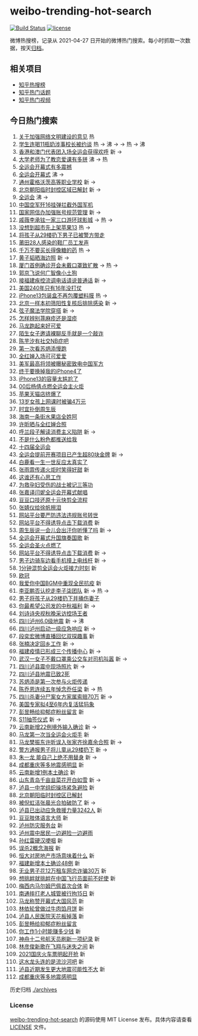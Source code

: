 # weibo-trending-hot-search

[![Build Status](https://github.com/justjavac/weibo-trending-hot-search/workflows/ci/badge.svg?branch=master)](https://github.com/justjavac/weibo-trending-hot-search/actions)
[![license](https://img.shields.io/github/license/justjavac/weibo-trending-hot-search)](https://github.com/justjavac/weibo-trending-hot-search/blob/master/LICENSE)

微博热搜榜，记录从 2021-04-27 日开始的微博热门搜索。每小时抓取一次数据，按天[归档](./archives)。

## 相关项目

- [知乎热搜榜](https://github.com/justjavac/zhihu-trending-top-search)
- [知乎热门话题](https://github.com/justjavac/zhihu-trending-hot-questions)
- [知乎热门视频](https://github.com/justjavac/zhihu-trending-hot-video)

## 今日热门搜索

<!-- BEGIN -->
<!-- 最后更新时间 Thu Sep 16 2021 10:30:38 GMT+0800 (China Standard Time) -->

1. [关于加强网络文明建设的意见](https://s.weibo.com//weibo?q=%23%E5%85%B3%E4%BA%8E%E5%8A%A0%E5%BC%BA%E7%BD%91%E7%BB%9C%E6%96%87%E6%98%8E%E5%BB%BA%E8%AE%BE%E7%9A%84%E6%84%8F%E8%A7%81%23&Refer=new_time)
   热
1. [学生连喝11瓶奶涉事校长被约谈](https://s.weibo.com//weibo?q=%23%E5%AD%A6%E7%94%9F%E8%BF%9E%E5%96%9D11%E7%93%B6%E5%A5%B6%E6%B6%89%E4%BA%8B%E6%A0%A1%E9%95%BF%E8%A2%AB%E7%BA%A6%E8%B0%88%23&Refer=top)
   热 -> 沸 -> -> 热 -> 沸
1. [香港和澳门代表团入场全运会获得欢呼](https://s.weibo.com//weibo?q=%E9%A6%99%E6%B8%AF%E5%92%8C%E6%BE%B3%E9%97%A8%E4%BB%A3%E8%A1%A8%E5%9B%A2%E5%85%A5%E5%9C%BA%E5%85%A8%E8%BF%90%E4%BC%9A%E8%8E%B7%E5%BE%97%E6%AC%A2%E5%91%BC&Refer=top)
   新 ->
1. [大学老师为了教恋爱课有多拼](https://s.weibo.com//weibo?q=%E5%A4%A7%E5%AD%A6%E8%80%81%E5%B8%88%E4%B8%BA%E4%BA%86%E6%95%99%E6%81%8B%E7%88%B1%E8%AF%BE%E6%9C%89%E5%A4%9A%E6%8B%BC&Refer=top)
   沸 -> 热
1. [全运会开幕式有多震撼](https://s.weibo.com//weibo?q=%23%E5%85%A8%E8%BF%90%E4%BC%9A%E5%BC%80%E5%B9%95%E5%BC%8F%E6%9C%89%E5%A4%9A%E9%9C%87%E6%92%BC%23&Refer=top)
1. [全运会开幕式](https://s.weibo.com//weibo?q=%23%E5%85%A8%E8%BF%90%E4%BC%9A%E5%BC%80%E5%B9%95%E5%BC%8F%23&Refer=top)
   沸 ->
1. [通州霍格沃茨高等职业学校](https://s.weibo.com//weibo?q=%23%E9%80%9A%E5%B7%9E%E9%9C%8D%E6%A0%BC%E6%B2%83%E8%8C%A8%E9%AB%98%E7%AD%89%E8%81%8C%E4%B8%9A%E5%AD%A6%E6%A0%A1%23&Refer=top)
   新 ->
1. [北京朝阳临时封控区域已解封](https://s.weibo.com//weibo?q=%23%E5%8C%97%E4%BA%AC%E6%9C%9D%E9%98%B3%E4%B8%B4%E6%97%B6%E5%B0%81%E6%8E%A7%E5%8C%BA%E5%9F%9F%E5%B7%B2%E8%A7%A3%E5%B0%81%23&Refer=top)
   新 ->
1. [全运会](https://s.weibo.com//weibo?q=%23%E5%85%A8%E8%BF%90%E4%BC%9A%23&Refer=top)
   沸 ->
1. [中国空军歼16挂弹拦截外国军机](https://s.weibo.com//weibo?q=%23%E4%B8%AD%E5%9B%BD%E7%A9%BA%E5%86%9B%E6%AD%BC16%E6%8C%82%E5%BC%B9%E6%8B%A6%E6%88%AA%E5%A4%96%E5%9B%BD%E5%86%9B%E6%9C%BA%23&Refer=top)
1. [国家网信办加强账号规范管理](https://s.weibo.com//weibo?q=%23%E5%9B%BD%E5%AE%B6%E7%BD%91%E4%BF%A1%E5%8A%9E%E5%8A%A0%E5%BC%BA%E8%B4%A6%E5%8F%B7%E8%A7%84%E8%8C%83%E7%AE%A1%E7%90%86%23&Refer=top)
   新 ->
1. [戚薇李承铉一家三口游环球影城](https://s.weibo.com//weibo?q=%23%E6%88%9A%E8%96%87%E6%9D%8E%E6%89%BF%E9%93%89%E4%B8%80%E5%AE%B6%E4%B8%89%E5%8F%A3%E6%B8%B8%E7%8E%AF%E7%90%83%E5%BD%B1%E5%9F%8E%23&Refer=top)
   -> 热 ->
1. [没想到超市先上架苹果13](https://s.weibo.com//weibo?q=%23%E6%B2%A1%E6%83%B3%E5%88%B0%E8%B6%85%E5%B8%82%E5%85%88%E4%B8%8A%E6%9E%B6%E8%8B%B9%E6%9E%9C13%23&Refer=top)
   热 ->
1. [将孩子从29楼扔下男子已被警方带走](https://s.weibo.com//weibo?q=%23%E5%B0%86%E5%AD%A9%E5%AD%90%E4%BB%8E29%E6%A5%BC%E6%89%94%E4%B8%8B%E7%94%B7%E5%AD%90%E5%B7%B2%E8%A2%AB%E8%AD%A6%E6%96%B9%E5%B8%A6%E8%B5%B0%23&Refer=top)
1. [莆田28人感染的鞋厂员工发声](https://s.weibo.com//weibo?q=%23%E8%8E%86%E7%94%B028%E4%BA%BA%E6%84%9F%E6%9F%93%E7%9A%84%E9%9E%8B%E5%8E%82%E5%91%98%E5%B7%A5%E5%8F%91%E5%A3%B0%23&Refer=top)
1. [千万不要买长得像糖的药](https://s.weibo.com//weibo?q=%23%E5%8D%83%E4%B8%87%E4%B8%8D%E8%A6%81%E4%B9%B0%E9%95%BF%E5%BE%97%E5%83%8F%E7%B3%96%E7%9A%84%E8%8D%AF%23&Refer=top)
   热 ->
1. [黄子韬晒海边照](https://s.weibo.com//weibo?q=%23%E9%BB%84%E5%AD%90%E9%9F%AC%E6%99%92%E6%B5%B7%E8%BE%B9%E7%85%A7%23&Refer=top)
   新 ->
1. [厦门首例确诊开会未戴口罩致扩散](https://s.weibo.com//weibo?q=%23%E5%8E%A6%E9%97%A8%E9%A6%96%E4%BE%8B%E7%A1%AE%E8%AF%8A%E5%BC%80%E4%BC%9A%E6%9C%AA%E6%88%B4%E5%8F%A3%E7%BD%A9%E8%87%B4%E6%89%A9%E6%95%A3%23&Refer=top)
   -> 热 ->
1. [郭京飞说何广智像小土狗](https://s.weibo.com//weibo?q=%23%E9%83%AD%E4%BA%AC%E9%A3%9E%E8%AF%B4%E4%BD%95%E5%B9%BF%E6%99%BA%E5%83%8F%E5%B0%8F%E5%9C%9F%E7%8B%97%23&Refer=top)
1. [接福建疾控流调电话请说普通话](https://s.weibo.com//weibo?q=%23%E6%8E%A5%E7%A6%8F%E5%BB%BA%E7%96%BE%E6%8E%A7%E6%B5%81%E8%B0%83%E7%94%B5%E8%AF%9D%E8%AF%B7%E8%AF%B4%E6%99%AE%E9%80%9A%E8%AF%9D%23&Refer=top)
   新 ->
1. [美国240年只有16年没打仗](https://s.weibo.com//weibo?q=%23%E7%BE%8E%E5%9B%BD240%E5%B9%B4%E5%8F%AA%E6%9C%8916%E5%B9%B4%E6%B2%A1%E6%89%93%E4%BB%97%23&Refer=top)
1. [iPhone13包装盒不再包覆塑料膜](https://s.weibo.com//weibo?q=%23iPhone13%E5%8C%85%E8%A3%85%E7%9B%92%E4%B8%8D%E5%86%8D%E5%8C%85%E8%A6%86%E5%A1%91%E6%96%99%E8%86%9C%23&Refer=top)
   热 ->
1. [北京一样本初筛阳性复核后排除感染](https://s.weibo.com//weibo?q=%23%E5%8C%97%E4%BA%AC%E4%B8%80%E6%A0%B7%E6%9C%AC%E5%88%9D%E7%AD%9B%E9%98%B3%E6%80%A7%E5%A4%8D%E6%A0%B8%E5%90%8E%E6%8E%92%E9%99%A4%E6%84%9F%E6%9F%93%23&Refer=top)
   新 ->
1. [弦子魔法学院穿搭](https://s.weibo.com//weibo?q=%23%E5%BC%A6%E5%AD%90%E9%AD%94%E6%B3%95%E5%AD%A6%E9%99%A2%E7%A9%BF%E6%90%AD%23&Refer=top)
   新 ->
1. [怎样辨别荨麻疹还是湿疹](https://s.weibo.com//weibo?q=%23%E6%80%8E%E6%A0%B7%E8%BE%A8%E5%88%AB%E8%8D%A8%E9%BA%BB%E7%96%B9%E8%BF%98%E6%98%AF%E6%B9%BF%E7%96%B9%23&Refer=top)
1. [马龙跑起来好可爱](https://s.weibo.com//weibo?q=%23%E9%A9%AC%E9%BE%99%E8%B7%91%E8%B5%B7%E6%9D%A5%E5%A5%BD%E5%8F%AF%E7%88%B1%23&Refer=top)
1. [陌生女子邀请裸聊反手就是一个敲诈](https://s.weibo.com//weibo?q=%23%E9%99%8C%E7%94%9F%E5%A5%B3%E5%AD%90%E9%82%80%E8%AF%B7%E8%A3%B8%E8%81%8A%E5%8F%8D%E6%89%8B%E5%B0%B1%E6%98%AF%E4%B8%80%E4%B8%AA%E6%95%B2%E8%AF%88%23&Refer=top)
1. [陈芋汐有社交NB症吧](https://s.weibo.com//weibo?q=%23%E9%99%88%E8%8A%8B%E6%B1%90%E6%9C%89%E7%A4%BE%E4%BA%A4NB%E7%97%87%E5%90%A7%23&Refer=top)
1. [第一次看苏炳添慢跑](https://s.weibo.com//weibo?q=%23%E7%AC%AC%E4%B8%80%E6%AC%A1%E7%9C%8B%E8%8B%8F%E7%82%B3%E6%B7%BB%E6%85%A2%E8%B7%91%23&Refer=top)
1. [全红婵入场可可爱爱](https://s.weibo.com//weibo?q=%23%E5%85%A8%E7%BA%A2%E5%A9%B5%E5%85%A5%E5%9C%BA%E5%8F%AF%E5%8F%AF%E7%88%B1%E7%88%B1%23&Refer=top)
1. [美军最高将领被曝秘密致电中国军方](https://s.weibo.com//weibo?q=%23%E7%BE%8E%E5%86%9B%E6%9C%80%E9%AB%98%E5%B0%86%E9%A2%86%E8%A2%AB%E6%9B%9D%E7%A7%98%E5%AF%86%E8%87%B4%E7%94%B5%E4%B8%AD%E5%9B%BD%E5%86%9B%E6%96%B9%23&Refer=top)
1. [终于要换掉我的iPhone4了](https://s.weibo.com//weibo?q=%23%E7%BB%88%E4%BA%8E%E8%A6%81%E6%8D%A2%E6%8E%89%E6%88%91%E7%9A%84iPhone4%E4%BA%86%23&Refer=top)
1. [iPhone13的容量太尴尬了](https://s.weibo.com//weibo?q=%23iPhone13%E7%9A%84%E5%AE%B9%E9%87%8F%E5%A4%AA%E5%B0%B4%E5%B0%AC%E4%BA%86%23&Refer=top)
1. [00后杨倩点燃全运会主火炬](https://s.weibo.com//weibo?q=%2300%E5%90%8E%E6%9D%A8%E5%80%A9%E7%82%B9%E7%87%83%E5%85%A8%E8%BF%90%E4%BC%9A%E4%B8%BB%E7%81%AB%E7%82%AC%23&Refer=top)
1. [苹果天猫店挤爆了](https://s.weibo.com//weibo?q=%23%E8%8B%B9%E6%9E%9C%E5%A4%A9%E7%8C%AB%E5%BA%97%E6%8C%A4%E7%88%86%E4%BA%86%23&Refer=top)
1. [13岁女孩上网课时被骗4万元](https://s.weibo.com//weibo?q=%2313%E5%B2%81%E5%A5%B3%E5%AD%A9%E4%B8%8A%E7%BD%91%E8%AF%BE%E6%97%B6%E8%A2%AB%E9%AA%974%E4%B8%87%E5%85%83%23&Refer=top)
1. [时宜扑倒周生辰](https://s.weibo.com//weibo?q=%23%E6%97%B6%E5%AE%9C%E6%89%91%E5%80%92%E5%91%A8%E7%94%9F%E8%BE%B0%23&Refer=top)
1. [海南一条街水果店全姓阿](https://s.weibo.com//weibo?q=%23%E6%B5%B7%E5%8D%97%E4%B8%80%E6%9D%A1%E8%A1%97%E6%B0%B4%E6%9E%9C%E5%BA%97%E5%85%A8%E5%A7%93%E9%98%BF%23&Refer=top)
1. [许昕晒与全红婵合照](https://s.weibo.com//weibo?q=%23%E8%AE%B8%E6%98%95%E6%99%92%E4%B8%8E%E5%85%A8%E7%BA%A2%E5%A9%B5%E5%90%88%E7%85%A7%23&Refer=top)
1. [呼兰段子解读消费主义陷阱](https://s.weibo.com//weibo?q=%23%E5%91%BC%E5%85%B0%E6%AE%B5%E5%AD%90%E8%A7%A3%E8%AF%BB%E6%B6%88%E8%B4%B9%E4%B8%BB%E4%B9%89%E9%99%B7%E9%98%B1%23&Refer=top)
   新 ->
1. [不是什么粉色都推送给我](https://s.weibo.com//weibo?q=%23%E4%B8%8D%E6%98%AF%E4%BB%80%E4%B9%88%E7%B2%89%E8%89%B2%E9%83%BD%E6%8E%A8%E9%80%81%E7%BB%99%E6%88%91%23&Refer=top)
1. [十四届全运会](https://s.weibo.com//weibo?q=%23%E5%8D%81%E5%9B%9B%E5%B1%8A%E5%85%A8%E8%BF%90%E4%BC%9A%23&Refer=top)
1. [全运会提前开赛项目已产生超80块金牌](https://s.weibo.com//weibo?q=%23%E5%85%A8%E8%BF%90%E4%BC%9A%E6%8F%90%E5%89%8D%E5%BC%80%E8%B5%9B%E9%A1%B9%E7%9B%AE%E5%B7%B2%E4%BA%A7%E7%94%9F%E8%B6%8580%E5%9D%97%E9%87%91%E7%89%8C%23&Refer=top)
   新 ->
1. [白鹿看一生一世反应太真实了](https://s.weibo.com//weibo?q=%23%E7%99%BD%E9%B9%BF%E7%9C%8B%E4%B8%80%E7%94%9F%E4%B8%80%E4%B8%96%E5%8F%8D%E5%BA%94%E5%A4%AA%E7%9C%9F%E5%AE%9E%E4%BA%86%23&Refer=top)
1. [张雨霏传递火炬时笑得好甜](https://s.weibo.com//weibo?q=%23%E5%BC%A0%E9%9B%A8%E9%9C%8F%E4%BC%A0%E9%80%92%E7%81%AB%E7%82%AC%E6%97%B6%E7%AC%91%E5%BE%97%E5%A5%BD%E7%94%9C%23&Refer=top)
   新
1. [这谁还有心思工作](https://s.weibo.com//weibo?q=%23%E8%BF%99%E8%B0%81%E8%BF%98%E6%9C%89%E5%BF%83%E6%80%9D%E5%B7%A5%E4%BD%9C%23&Refer=top)
1. [为救孕妇受伤的战士被记三等功](https://s.weibo.com//weibo?q=%23%E4%B8%BA%E6%95%91%E5%AD%95%E5%A6%87%E5%8F%97%E4%BC%A4%E7%9A%84%E6%88%98%E5%A3%AB%E8%A2%AB%E8%AE%B0%E4%B8%89%E7%AD%89%E5%8A%9F%23&Refer=top)
1. [张嘉译闫妮全运会开幕式献唱](https://s.weibo.com//weibo?q=%23%E5%BC%A0%E5%98%89%E8%AF%91%E9%97%AB%E5%A6%AE%E5%85%A8%E8%BF%90%E4%BC%9A%E5%BC%80%E5%B9%95%E5%BC%8F%E7%8C%AE%E5%94%B1%23&Refer=top)
1. [豆豆口技还原十元快剪全流程](https://s.weibo.com//weibo?q=%23%E8%B1%86%E8%B1%86%E5%8F%A3%E6%8A%80%E8%BF%98%E5%8E%9F%E5%8D%81%E5%85%83%E5%BF%AB%E5%89%AA%E5%85%A8%E6%B5%81%E7%A8%8B%23&Refer=top)
1. [张婧仪给徐帆擦泪](https://s.weibo.com//weibo?q=%23%E5%BC%A0%E5%A9%A7%E4%BB%AA%E7%BB%99%E5%BE%90%E5%B8%86%E6%93%A6%E6%B3%AA%23&Refer=top)
1. [网站平台要严防违法违规账号转世](https://s.weibo.com//weibo?q=%23%E7%BD%91%E7%AB%99%E5%B9%B3%E5%8F%B0%E8%A6%81%E4%B8%A5%E9%98%B2%E8%BF%9D%E6%B3%95%E8%BF%9D%E8%A7%84%E8%B4%A6%E5%8F%B7%E8%BD%AC%E4%B8%96%23&Refer=top)
1. [网站平台不得诱导点击下载消费](https://s.weibo.com//weibo?q=%E7%BD%91%E7%AB%99%E5%B9%B3%E5%8F%B0%E4%B8%8D%E5%BE%97%E8%AF%B1%E5%AF%BC%E7%82%B9%E5%87%BB%E4%B8%8B%E8%BD%BD%E6%B6%88%E8%B4%B9&Refer=top)
   新
1. [周生辰说一会儿会出汗你听懂了吗](https://s.weibo.com//weibo?q=%23%E5%91%A8%E7%94%9F%E8%BE%B0%E8%AF%B4%E4%B8%80%E4%BC%9A%E5%84%BF%E4%BC%9A%E5%87%BA%E6%B1%97%E4%BD%A0%E5%90%AC%E6%87%82%E4%BA%86%E5%90%97%23&Refer=top)
   新 ->
1. [全运会开幕式升国旗奏国歌](https://s.weibo.com//weibo?q=%23%E5%85%A8%E8%BF%90%E4%BC%9A%E5%BC%80%E5%B9%95%E5%BC%8F%E5%8D%87%E5%9B%BD%E6%97%97%E5%A5%8F%E5%9B%BD%E6%AD%8C%23&Refer=top)
   新
1. [全运会圣火点燃了](https://s.weibo.com//weibo?q=%23%E5%85%A8%E8%BF%90%E4%BC%9A%E5%9C%A3%E7%81%AB%E7%82%B9%E7%87%83%E4%BA%86%23&Refer=top)
1. [网站平台不得诱导点击下载消费](https://s.weibo.com//weibo?q=%23%E7%BD%91%E7%AB%99%E5%B9%B3%E5%8F%B0%E4%B8%8D%E5%BE%97%E8%AF%B1%E5%AF%BC%E7%82%B9%E5%87%BB%E4%B8%8B%E8%BD%BD%E6%B6%88%E8%B4%B9%23&Refer=top)
   新 ->
1. [男子边骑车边看手机撞上电线杆](https://s.weibo.com//weibo?q=%23%E7%94%B7%E5%AD%90%E8%BE%B9%E9%AA%91%E8%BD%A6%E8%BE%B9%E7%9C%8B%E6%89%8B%E6%9C%BA%E6%92%9E%E4%B8%8A%E7%94%B5%E7%BA%BF%E6%9D%86%23&Refer=top)
   新 ->
1. [1分钟混剪全运会火炬接力时刻](https://s.weibo.com//weibo?q=%231%E5%88%86%E9%92%9F%E6%B7%B7%E5%89%AA%E5%85%A8%E8%BF%90%E4%BC%9A%E7%81%AB%E7%82%AC%E6%8E%A5%E5%8A%9B%E6%97%B6%E5%88%BB%23&Refer=top)
   新
1. [欧冠](https://s.weibo.com//weibo?q=%E6%AC%A7%E5%86%A0&Refer=top)
1. [我爱你中国BGM中重现全民抗疫](https://s.weibo.com//weibo?q=%23%E6%88%91%E7%88%B1%E4%BD%A0%E4%B8%AD%E5%9B%BDBGM%E4%B8%AD%E9%87%8D%E7%8E%B0%E5%85%A8%E6%B0%91%E6%8A%97%E7%96%AB%23&Refer=top)
   新
1. [李亚鹏否认挖走李子柒团队](https://s.weibo.com//weibo?q=%23%E6%9D%8E%E4%BA%9A%E9%B9%8F%E5%90%A6%E8%AE%A4%E6%8C%96%E8%B5%B0%E6%9D%8E%E5%AD%90%E6%9F%92%E5%9B%A2%E9%98%9F%23&Refer=top)
   新 -> 热 ->
1. [男子将孩子从29楼扔下并捅伤妻子](https://s.weibo.com//weibo?q=%23%E7%94%B7%E5%AD%90%E5%B0%86%E5%AD%A9%E5%AD%90%E4%BB%8E29%E6%A5%BC%E6%89%94%E4%B8%8B%E5%B9%B6%E6%8D%85%E4%BC%A4%E5%A6%BB%E5%AD%90%23&Refer=top)
1. [你最希望公司发的中秋福利](https://s.weibo.com//weibo?q=%23%E4%BD%A0%E6%9C%80%E5%B8%8C%E6%9C%9B%E5%85%AC%E5%8F%B8%E5%8F%91%E7%9A%84%E4%B8%AD%E7%A7%8B%E7%A6%8F%E5%88%A9%23&Refer=top)
   新 ->
1. [刘诗诗央视秋晚采访控场王者](https://s.weibo.com//weibo?q=%23%E5%88%98%E8%AF%97%E8%AF%97%E5%A4%AE%E8%A7%86%E7%A7%8B%E6%99%9A%E9%87%87%E8%AE%BF%E6%8E%A7%E5%9C%BA%E7%8E%8B%E8%80%85%23&Refer=top)
1. [四川泸州6.0级地震](https://s.weibo.com//weibo?q=%23%E5%9B%9B%E5%B7%9D%E6%B3%B8%E5%B7%9E6.0%E7%BA%A7%E5%9C%B0%E9%9C%87%23&Refer=top)
   新 -> 沸
1. [四川泸州启动一级应急响应](https://s.weibo.com//weibo?q=%23%E5%9B%9B%E5%B7%9D%E6%B3%B8%E5%B7%9E%E5%90%AF%E5%8A%A8%E4%B8%80%E7%BA%A7%E5%BA%94%E6%80%A5%E5%93%8D%E5%BA%94%23&Refer=top)
   新 ->
1. [段奕宏微博直播回忆双探趣事](https://s.weibo.com//weibo?q=%23%E6%AE%B5%E5%A5%95%E5%AE%8F%E5%BE%AE%E5%8D%9A%E7%9B%B4%E6%92%AD%E5%9B%9E%E5%BF%86%E5%8F%8C%E6%8E%A2%E8%B6%A3%E4%BA%8B%23&Refer=top)
   新
1. [张楠决定回乡工作](https://s.weibo.com//weibo?q=%23%E5%BC%A0%E6%A5%A0%E5%86%B3%E5%AE%9A%E5%9B%9E%E4%B9%A1%E5%B7%A5%E4%BD%9C%23&Refer=top)
   新 ->
1. [福建疫情已形成三个传播中心](https://s.weibo.com//weibo?q=%23%E7%A6%8F%E5%BB%BA%E7%96%AB%E6%83%85%E5%B7%B2%E5%BD%A2%E6%88%90%E4%B8%89%E4%B8%AA%E4%BC%A0%E6%92%AD%E4%B8%AD%E5%BF%83%23&Refer=top)
   新 ->
1. [武汉一女子不戴口罩乘公交车对司机叫嚣](https://s.weibo.com//weibo?q=%23%E6%AD%A6%E6%B1%89%E4%B8%80%E5%A5%B3%E5%AD%90%E4%B8%8D%E6%88%B4%E5%8F%A3%E7%BD%A9%E4%B9%98%E5%85%AC%E4%BA%A4%E8%BD%A6%E5%AF%B9%E5%8F%B8%E6%9C%BA%E5%8F%AB%E5%9A%A3%23&Refer=top)
   新 ->
1. [四川泸县震中现场照片](https://s.weibo.com//weibo?q=%23%E5%9B%9B%E5%B7%9D%E6%B3%B8%E5%8E%BF%E9%9C%87%E4%B8%AD%E7%8E%B0%E5%9C%BA%E7%85%A7%E7%89%87%23&Refer=top)
   新 ->
1. [四川泸县地震已致2死](https://s.weibo.com//weibo?q=%23%E5%9B%9B%E5%B7%9D%E6%B3%B8%E5%8E%BF%E5%9C%B0%E9%9C%87%E5%B7%B2%E8%87%B42%E6%AD%BB%23&Refer=top)
1. [苏炳添是第一次参与火炬传递](https://s.weibo.com//weibo?q=%23%E8%8B%8F%E7%82%B3%E6%B7%BB%E6%98%AF%E7%AC%AC%E4%B8%80%E6%AC%A1%E5%8F%82%E4%B8%8E%E7%81%AB%E7%82%AC%E4%BC%A0%E9%80%92%23&Refer=top)
1. [陈乔恩连续五年悼念乔任梁](https://s.weibo.com//weibo?q=%23%E9%99%88%E4%B9%94%E6%81%A9%E8%BF%9E%E7%BB%AD%E4%BA%94%E5%B9%B4%E6%82%BC%E5%BF%B5%E4%B9%94%E4%BB%BB%E6%A2%81%23&Refer=top)
   新 -> 热
1. [四川杀妻分尸案女方家属索赔70万](https://s.weibo.com//weibo?q=%23%E5%9B%9B%E5%B7%9D%E6%9D%80%E5%A6%BB%E5%88%86%E5%B0%B8%E6%A1%88%E5%A5%B3%E6%96%B9%E5%AE%B6%E5%B1%9E%E7%B4%A2%E8%B5%9470%E4%B8%87%23&Refer=top)
   新 ->
1. [美国专家拟4至6年内复活猛犸象](https://s.weibo.com//weibo?q=%23%E7%BE%8E%E5%9B%BD%E4%B8%93%E5%AE%B6%E6%8B%9F4%E8%87%B36%E5%B9%B4%E5%86%85%E5%A4%8D%E6%B4%BB%E7%8C%9B%E7%8A%B8%E8%B1%A1%23&Refer=top)
1. [彭昱畅给抑郁症粉丝留言](https://s.weibo.com//weibo?q=%E5%BD%AD%E6%98%B1%E7%95%85%E7%BB%99%E6%8A%91%E9%83%81%E7%97%87%E7%B2%89%E4%B8%9D%E7%95%99%E8%A8%80&Refer=top)
   新
1. [S11抽签仪式](https://s.weibo.com//weibo?q=%23S11%E6%8A%BD%E7%AD%BE%E4%BB%AA%E5%BC%8F%23&Refer=top)
   新 ->
1. [云南新增22例境外输入确诊](https://s.weibo.com//weibo?q=%23%E4%BA%91%E5%8D%97%E6%96%B0%E5%A2%9E22%E4%BE%8B%E5%A2%83%E5%A4%96%E8%BE%93%E5%85%A5%E7%A1%AE%E8%AF%8A%23&Refer=top)
   新 ->
1. [马龙第一次当全运会火炬手](https://s.weibo.com//weibo?q=%23%E9%A9%AC%E9%BE%99%E7%AC%AC%E4%B8%80%E6%AC%A1%E5%BD%93%E5%85%A8%E8%BF%90%E4%BC%9A%E7%81%AB%E7%82%AC%E6%89%8B%23&Refer=top)
   新
1. [马龙樊振东许昕误入张家齐徐嘉余合照](https://s.weibo.com//weibo?q=%23%E9%A9%AC%E9%BE%99%E6%A8%8A%E6%8C%AF%E4%B8%9C%E8%AE%B8%E6%98%95%E8%AF%AF%E5%85%A5%E5%BC%A0%E5%AE%B6%E9%BD%90%E5%BE%90%E5%98%89%E4%BD%99%E5%90%88%E7%85%A7%23&Refer=top)
   新 ->
1. [警方通报男子将儿童从29楼扔下](https://s.weibo.com//weibo?q=%23%E8%AD%A6%E6%96%B9%E9%80%9A%E6%8A%A5%E7%94%B7%E5%AD%90%E5%B0%86%E5%84%BF%E7%AB%A5%E4%BB%8E29%E6%A5%BC%E6%89%94%E4%B8%8B%23&Refer=top)
   新 ->
1. [朱一龙 能自己上绝不用替身](https://s.weibo.com//weibo?q=%E6%9C%B1%E4%B8%80%E9%BE%99%20%E8%83%BD%E8%87%AA%E5%B7%B1%E4%B8%8A%E7%BB%9D%E4%B8%8D%E7%94%A8%E6%9B%BF%E8%BA%AB&Refer=top)
   新 ->
1. [成都重庆等多地震感明显](https://s.weibo.com//weibo?q=%E6%88%90%E9%83%BD%E9%87%8D%E5%BA%86%E7%AD%89%E5%A4%9A%E5%9C%B0%E9%9C%87%E6%84%9F%E6%98%8E%E6%98%BE&Refer=top)
   新
1. [云南新增1例本土确诊](https://s.weibo.com//weibo?q=%23%E4%BA%91%E5%8D%97%E6%96%B0%E5%A2%9E1%E4%BE%8B%E6%9C%AC%E5%9C%9F%E7%A1%AE%E8%AF%8A%23&Refer=top)
   新
1. [山东青岛千亩韭菜花开白如雪](https://s.weibo.com//weibo?q=%23%E5%B1%B1%E4%B8%9C%E9%9D%92%E5%B2%9B%E5%8D%83%E4%BA%A9%E9%9F%AD%E8%8F%9C%E8%8A%B1%E5%BC%80%E7%99%BD%E5%A6%82%E9%9B%AA%23&Refer=top)
   新 ->
1. [泸县一中学组织操场紧急避险](https://s.weibo.com//weibo?q=%23%E6%B3%B8%E5%8E%BF%E4%B8%80%E4%B8%AD%E5%AD%A6%E7%BB%84%E7%BB%87%E6%93%8D%E5%9C%BA%E7%B4%A7%E6%80%A5%E9%81%BF%E9%99%A9%23&Refer=top)
   新
1. [北京朝阳临时封控区已解封](https://s.weibo.com//weibo?q=%23%E5%8C%97%E4%BA%AC%E6%9C%9D%E9%98%B3%E4%B8%B4%E6%97%B6%E5%B0%81%E6%8E%A7%E5%8C%BA%E5%B7%B2%E8%A7%A3%E5%B0%81%23&Refer=top)
1. [被倪虹洁张晨光合拍破防了](https://s.weibo.com//weibo?q=%23%E8%A2%AB%E5%80%AA%E8%99%B9%E6%B4%81%E5%BC%A0%E6%99%A8%E5%85%89%E5%90%88%E6%8B%8D%E7%A0%B4%E9%98%B2%E4%BA%86%23&Refer=top)
   新 ->
1. [泸县已出动应急救援力量3242人](https://s.weibo.com//weibo?q=%E6%B3%B8%E5%8E%BF%E5%B7%B2%E5%87%BA%E5%8A%A8%E5%BA%94%E6%80%A5%E6%95%91%E6%8F%B4%E5%8A%9B%E9%87%8F3242%E4%BA%BA&Refer=top)
   新
1. [豆豆肢体语言大师](https://s.weibo.com//weibo?q=%23%E8%B1%86%E8%B1%86%E8%82%A2%E4%BD%93%E8%AF%AD%E8%A8%80%E5%A4%A7%E5%B8%88%23&Refer=top)
   新
1. [泸州防灾服务台](https://s.weibo.com//weibo?q=%23%E6%B3%B8%E5%B7%9E%E9%98%B2%E7%81%BE%E6%9C%8D%E5%8A%A1%E5%8F%B0%23&Refer=top)
   新
1. [泸州震中居民一边避险一边避雨](https://s.weibo.com//weibo?q=%23%E6%B3%B8%E5%B7%9E%E9%9C%87%E4%B8%AD%E5%B1%85%E6%B0%91%E4%B8%80%E8%BE%B9%E9%81%BF%E9%99%A9%E4%B8%80%E8%BE%B9%E9%81%BF%E9%9B%A8%23&Refer=top)
1. [孙红雷硬汉哽咽](https://s.weibo.com//weibo?q=%23%E5%AD%99%E7%BA%A2%E9%9B%B7%E7%A1%AC%E6%B1%89%E5%93%BD%E5%92%BD%23&Refer=top)
   新
1. [误杀2概念海报](https://s.weibo.com//weibo?q=%23%E8%AF%AF%E6%9D%802%E6%A6%82%E5%BF%B5%E6%B5%B7%E6%8A%A5%23&Refer=top)
   新
1. [恒大对房地产市场意味着什么](https://s.weibo.com//weibo?q=%23%E6%81%92%E5%A4%A7%E5%AF%B9%E6%88%BF%E5%9C%B0%E4%BA%A7%E5%B8%82%E5%9C%BA%E6%84%8F%E5%91%B3%E7%9D%80%E4%BB%80%E4%B9%88%23&Refer=top)
   新
1. [福建新增本土确诊48例](https://s.weibo.com//weibo?q=%23%E7%A6%8F%E5%BB%BA%E6%96%B0%E5%A2%9E%E6%9C%AC%E5%9C%9F%E7%A1%AE%E8%AF%8A48%E4%BE%8B%23&Refer=top)
   新
1. [无业男子花12万租车网恋诈骗30万](https://s.weibo.com//weibo?q=%23%E6%97%A0%E4%B8%9A%E7%94%B7%E5%AD%90%E8%8A%B112%E4%B8%87%E7%A7%9F%E8%BD%A6%E7%BD%91%E6%81%8B%E8%AF%88%E9%AA%9730%E4%B8%87%23&Refer=top)
   新
1. [想挑衅就挑衅在中国飞行员面前不好使](https://s.weibo.com//weibo?q=%23%E6%83%B3%E6%8C%91%E8%A1%85%E5%B0%B1%E6%8C%91%E8%A1%85%E5%9C%A8%E4%B8%AD%E5%9B%BD%E9%A3%9E%E8%A1%8C%E5%91%98%E9%9D%A2%E5%89%8D%E4%B8%8D%E5%A5%BD%E4%BD%BF%23&Refer=top)
   新
1. [梅西内马尔姆巴佩首次合体](https://s.weibo.com//weibo?q=%23%E6%A2%85%E8%A5%BF%E5%86%85%E9%A9%AC%E5%B0%94%E5%A7%86%E5%B7%B4%E4%BD%A9%E9%A6%96%E6%AC%A1%E5%90%88%E4%BD%93%23&Refer=top)
   新
1. [南通摔打老人城管被行拘15日](https://s.weibo.com//weibo?q=%23%E5%8D%97%E9%80%9A%E6%91%94%E6%89%93%E8%80%81%E4%BA%BA%E5%9F%8E%E7%AE%A1%E8%A2%AB%E8%A1%8C%E6%8B%9815%E6%97%A5%23&Refer=top)
   新
1. [马龙称赞开幕式大国风范](https://s.weibo.com//weibo?q=%23%E9%A9%AC%E9%BE%99%E7%A7%B0%E8%B5%9E%E5%BC%80%E5%B9%95%E5%BC%8F%E5%A4%A7%E5%9B%BD%E9%A3%8E%E8%8C%83%23&Refer=top)
   新
1. [林依轮曾做过牛肉馅月饼](https://s.weibo.com//weibo?q=%23%E6%9E%97%E4%BE%9D%E8%BD%AE%E6%9B%BE%E5%81%9A%E8%BF%87%E7%89%9B%E8%82%89%E9%A6%85%E6%9C%88%E9%A5%BC%23&Refer=top)
   新
1. [泸县人民医院天花板掉落](https://s.weibo.com//weibo?q=%23%E6%B3%B8%E5%8E%BF%E4%BA%BA%E6%B0%91%E5%8C%BB%E9%99%A2%E5%A4%A9%E8%8A%B1%E6%9D%BF%E6%8E%89%E8%90%BD%23&Refer=top)
   新
1. [彭昱畅给抑郁症粉丝留言](https://s.weibo.com//weibo?q=%23%E5%BD%AD%E6%98%B1%E7%95%85%E7%BB%99%E6%8A%91%E9%83%81%E7%97%87%E7%B2%89%E4%B8%9D%E7%95%99%E8%A8%80%23&Refer=top)
1. [你工作1小时能赚多少钱](https://s.weibo.com//weibo?q=%23%E4%BD%A0%E5%B7%A5%E4%BD%9C1%E5%B0%8F%E6%97%B6%E8%83%BD%E8%B5%9A%E5%A4%9A%E5%B0%91%E9%92%B1%23&Refer=top)
   新
1. [神舟十二号航天员刷新一项纪录](https://s.weibo.com//weibo?q=%23%E7%A5%9E%E8%88%9F%E5%8D%81%E4%BA%8C%E5%8F%B7%E8%88%AA%E5%A4%A9%E5%91%98%E5%88%B7%E6%96%B0%E4%B8%80%E9%A1%B9%E7%BA%AA%E5%BD%95%23&Refer=top)
   新
1. [林彦俊新歌在飞翔与迷失之间](https://s.weibo.com//weibo?q=%23%E6%9E%97%E5%BD%A6%E4%BF%8A%E6%96%B0%E6%AD%8C%E5%9C%A8%E9%A3%9E%E7%BF%94%E4%B8%8E%E8%BF%B7%E5%A4%B1%E4%B9%8B%E9%97%B4%23&Refer=top)
   新
1. [2021国庆火车票明起开抢](https://s.weibo.com//weibo?q=%232021%E5%9B%BD%E5%BA%86%E7%81%AB%E8%BD%A6%E7%A5%A8%E6%98%8E%E8%B5%B7%E5%BC%80%E6%8A%A2%23&Refer=top)
   新
1. [这水龙头连的是流沙河吧](https://s.weibo.com//weibo?q=%23%E8%BF%99%E6%B0%B4%E9%BE%99%E5%A4%B4%E8%BF%9E%E7%9A%84%E6%98%AF%E6%B5%81%E6%B2%99%E6%B2%B3%E5%90%A7%23&Refer=top)
   新
1. [泸县近期发生更大地震可能性不大](https://s.weibo.com//weibo?q=%23%E6%B3%B8%E5%8E%BF%E8%BF%91%E6%9C%9F%E5%8F%91%E7%94%9F%E6%9B%B4%E5%A4%A7%E5%9C%B0%E9%9C%87%E5%8F%AF%E8%83%BD%E6%80%A7%E4%B8%8D%E5%A4%A7%23&Refer=top)
   新
1. [成都重庆等多地震感明显](https://s.weibo.com//weibo?q=%23%E6%88%90%E9%83%BD%E9%87%8D%E5%BA%86%E7%AD%89%E5%A4%9A%E5%9C%B0%E9%9C%87%E6%84%9F%E6%98%8E%E6%98%BE%23&Refer=top)

<!-- END -->

历史归档 [./archives](./archives)

### License

[weibo-trending-hot-search](https://github.com/justjavac/weibo-trending-hot-search)
的源码使用 MIT License 发布。具体内容请查看 [LICENSE](./LICENSE) 文件。
